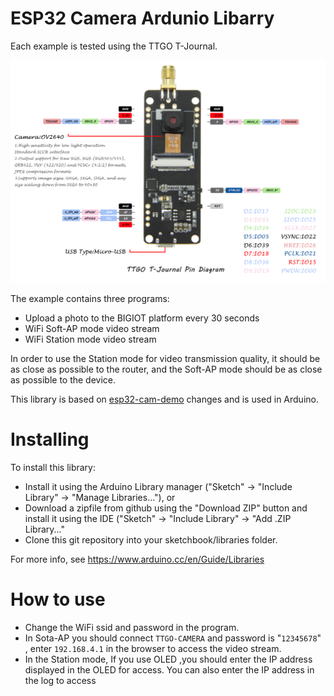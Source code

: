 ESP32 Camera Ardunio Libarry
====================
Each example is tested using the TTGO T-Journal.

![jpg](./images/TTGOcam.jpg)

The example contains three programs:
- Upload a photo to the BIGIOT platform every 30 seconds
- WiFi Soft-AP mode video stream 
- WiFi Station mode video stream

In order to use the Station mode for video transmission quality, it should be as close as possible to the router, and the Soft-AP mode should be as close as possible to the device.

This library is based on [esp32-cam-demo](https://github.com/igrr/esp32-cam-demo) changes and is used in Arduino.

# Installing
To install this library:
- Install it using the Arduino Library manager ("Sketch" -> "Include Library" -> "Manage Libraries..."), or
- Download a zipfile from github using the "Download ZIP" button and install it using the IDE ("Sketch" -> "Include Library" -> "Add .ZIP Library..."
- Clone this git repository into your sketchbook/libraries folder.

For more info, see https://www.arduino.cc/en/Guide/Libraries

 # How to use
- Change the WiFi ssid and password in the program.
- In Sota-AP you should connect `TTGO-CAMERA` and password is "`12345678`" , enter `192.168.4.1` in the browser to access the video stream.
- In the Station mode, If you use OLED ,you should enter the IP address displayed in the OLED for access. You can also enter the IP address in the log to access
